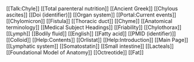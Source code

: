 [[Talk:Chyle]]
[[Total parenteral nutrition]]
[[Ancient Greek]]
[[Chylous ascites]]
[[Doi (identifier)]]
[[Organ system]]
[[Portal:Current events]]
[[Chylomicron]]
[[Fistula]]
[[Thoracic duct]]
[[Chyme]]
[[Anatomical terminology]]
[[Medical Subject Headings]]
[[Friability]]
[[Chylothorax]]
[[Lymph]]
[[Bodily fluid]]
[[English]]
[[Fatty acid]]
[[PMID (identifier)]]
[[Colloid]]
[[Help:Contents]]
[[Orlistat]]
[[Help:Introduction]]
[[Main Page]]
[[Lymphatic system]]
[[Somatostatin]]
[[Small intestine]]
[[Lacteals]]
[[Foundational Model of Anatomy]]
[[Octreotide]]
[[Fat]]
